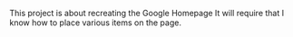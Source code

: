 This project is about recreating the Google Homepage
It will require that I know how to place various items on the page.

